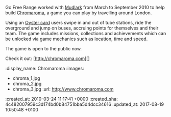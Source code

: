 Go Free Range worked with [Mudlark][] from March to September 2010 to help build [Chromaroma][], a game you can play by travelling around London. 

Using an [Oyster card][] users swipe in and out of tube stations, ride the overground and jump on buses, accruing points for themselves and their team. 
The game includes missions, collections and achievements which can be unlocked via game mechanics such as location, time and speed. 

The game is open to the public now.

Check it out: [http://chromaroma.com][]

[Mudlark]: http://wearemudlark.com
[Chromaroma]: http://www.chromaroma.com
[Oyster card]: http://www.tfl.gov.uk/tickets/14836.aspx
[http://chromaroma.com]: http://www.chromaroma.com

:display_name: Chromaroma
:images:
  - chroma_1.jpg
  - chroma_2.jpg
  - chroma_3.jpg
:url: http://www.chromaroma.com

:created_at: 2010-03-24 11:17:41 +0000
:created_sha: 4c482007959c3d174bd0b84751bba5d4dcc34616
:updated_at: 2017-08-19 10:50:48 +0100
